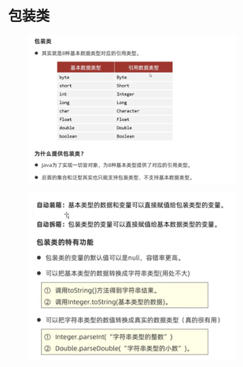 # 包装类

<figure><img src="../.gitbook/assets/Screen Shot 2022-11-01 at 3.53.53 PM.png" alt=""><figcaption></figcaption></figure>

<figure><img src="../.gitbook/assets/Screen Shot 2022-11-01 at 3.55.30 PM.png" alt=""><figcaption></figcaption></figure>

